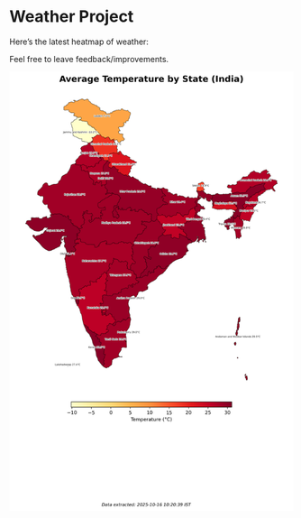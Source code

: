 # Weather Project

Here’s the latest heatmap of weather:

Feel free to leave feedback/improvements.

![India Heatmap](docs/assets/india_heatmap.png?v=F079A2)
